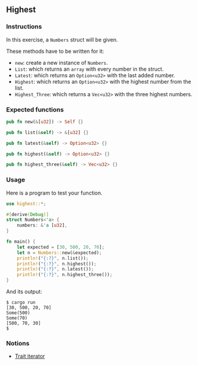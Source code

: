 ## Highest

### Instructions

In this exercise, a `Numbers` struct will be given.

These methods have to be written for it:
- `new`: create a new instance of `Numbers`.
- `List`: which returns an `array` with every number in the struct.
- `Latest`: which returns an `Option<u32>` with the last added number.
- `Highest`: which returns an `Option<u32>` with the highest number from the list.
- `Highest_Three`: which returns a `Vec<u32>` with the three highest numbers.

### Expected functions

```rust
pub fn new(&[u32]) -> Self {}

pub fn list(&self) -> &[u32] {}

pub fn latest(&self) -> Option<u32> {}

pub fn highest(&self) -> Option<u32> {}

pub fn highest_three(&self) -> Vec<u32> {}
```

### Usage

Here is a program to test your function.

```rust
use highest::*;

#[derive(Debug)]
struct Numbers<'a> {
    numbers: &'a [u32],
}

fn main() {
    let expected = [30, 500, 20, 70];
    let n = Numbers::new(&expected);
    println!("{:?}", n.list());
    println!("{:?}", n.highest());
    println!("{:?}", n.latest());
    println!("{:?}", n.highest_three());
}
```

And its output:

```console
$ cargo run
[30, 500, 20, 70]
Some(500)
Some(70)
[500, 70, 30]
$
```

### Notions

- [Trait iterator](https://doc.rust-lang.org/std/iter/trait.Iterator.html)
